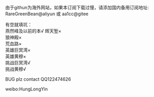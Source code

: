 由于githun为海外网站，如果本订阅下载过慢，请添加国内备用订阅地址:
RareGreenBean@aliyun   或   aa1cc@gitee  

有空就填坑：  
燕然峰及以前的本√
辉天堑×  
狼神殿×  
荒血路×  
英雄巨冥湾×  
英雄黄穆×  
挑战巨冥湾√  
挑战黄穆√

BUG plz contact QQ122474626  

weibo:HungLongYin  
